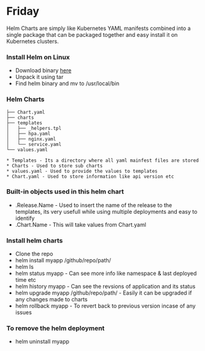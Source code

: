 # Friday


Helm Charts are simply like Kubernetes YAML manifests combined into a single package that can be packaged together and easy install it on Kubernetes clusters. 


### Install Helm on Linux

* Download binary [here](https://get.helm.sh/helm-v3.6.1-linux-amd64.tar.gz)
* Unpack it using tar
* Find helm binary and mv to /usr/local/bin

### Helm Charts

```
├── Chart.yaml 
├── charts
├── templates
│   ├── _helpers.tpl
│   ├── hpa.yaml
│   ├── nginx.yaml
│   └── service.yaml
└── values.yaml 

* Templates - Its a directory where all yaml mainfest files are stored
* Charts - Used to store sub charts
* values.yaml - Used to provide the values to templates
* Chart.yaml - Used to store information like api version etc

```


### Built-in objects  used in this helm chart

* .Release.Name -  Used to insert the name of the release to the templates, its very usefull while using multiple deployments and easy to identify
* .Chart.Name - This will take values from Chart.yaml 

### Install helm charts

* Clone the repo 
* helm install myapp /github/repo/path/
* helm ls
* helm status myapp - Can see more info like namespace & last deployed time etc
* helm history myapp - Can see the revsions of application and its status
* helm upgrade myapp /github/repo/path/ - Easily it can be upgraded if any changes made to charts
* helm rollback myapp - To revert back to previous version incase of any issues

### To remove the helm deployment

* helm uninstall myapp

